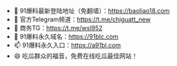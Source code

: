 - 👋 91爆料最新登陆地址（免翻墙）：https://baoliao18.com
- 👀 官方Telegram频道：https://t.me/chiguatt_new
- 🌱 商务TG：https://t.me/wsl952
- 💞️ 91爆料永久域名：https://91blc.com
- 📫 91爆料永久入口：https://a91bl.com
- 😄 吃瓜群众的福音，免费在线吃瓜最佳网站！

<!---
91blc/91blc is a ✨ special ✨ repository because its `README.md` (this file) appears on your GitHub profile.
You can click the Preview link to take a look at your changes.
--->
